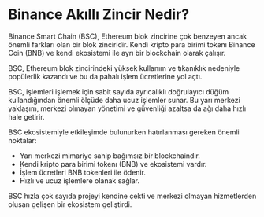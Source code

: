 # Binance Akıllı Zincir Nedir?

Binance Smart Chain (BSC), Ethereum blok zincirine çok benzeyen ancak önemli farkları olan bir blok zinciridir. Kendi kripto para birimi tokenı Binance Coin (BNB) ve kendi ekosistemi ile ayrı bir blockchain olarak çalışır.

BSC, Ethereum blok zincirindeki yüksek kullanım ve tıkanıklık nedeniyle popülerlik kazandı ve bu da pahalı işlem ücretlerine yol açtı.

BSC, işlemleri işlemek için sabit sayıda ayrıcalıklı doğrulayıcı düğüm kullandığından önemli ölçüde daha ucuz işlemler sunar. Bu yarı merkezi yaklaşım, merkezi olmayan yönetimi ve güvenliği azaltsa da ağı daha hızlı hale getirir.

BSC ekosistemiyle etkileşimde bulunurken hatırlanması gereken önemli noktalar:

- Yarı merkezi mimariye sahip bağımsız bir blockchaindir.
- Kendi kripto para birimi tokenı (BNB) ve ekosistemi vardır.
- İşlem ücretleri BNB tokenleri ile ödenir.
- Hızlı ve ucuz işlemlere olanak sağlar.

BSC hızla çok sayıda projeyi kendine çekti ve merkezi olmayan hizmetlerden oluşan gelişen bir ekosistem geliştirdi.